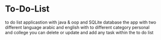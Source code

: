 # To-Do-List
to do list applicastion with java & oop and SQLite database the app with two different language arabic and english
with to different category personal and college you can delete or update and add any task within the to do list
